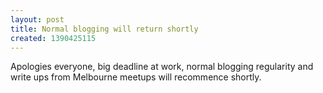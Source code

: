 ```yaml
---
layout: post
title: Normal blogging will return shortly
created: 1390425115
---
```



Apologies everyone, big deadline at work, normal blogging regularity and write ups from Melbourne meetups will recommence shortly.
